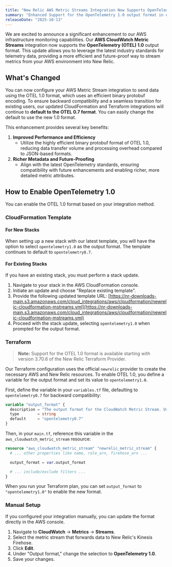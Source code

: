 ```yaml
---
title: "New Relic AWS Metric Streams Integration Now Supports OpenTelemetry 1.0 Format"
summary: "Enhanced Support for the OpenTelemetry 1.0 output format in our AWS CloudWatch Metric Streams integration, offering improved performance and richer metadata for all setup methods."
releaseDate: "2025-10-13"
---
```


We are excited to announce a significant enhancement to our AWS infrastructure monitoring capabilities. Our **AWS CloudWatch Metric Streams** integration now supports the **OpenTelemetry (OTEL) 1.0** output format. This update allows you to leverage the latest industry standards for telemetry data, providing a more efficient and future-proof way to stream metrics from your AWS environment into New Relic.

## What's Changed

You can now configure your AWS Metric Stream integration to send data using the OTEL 1.0 format, which uses an efficient binary protobuf encoding. To ensure backward compatibility and a seamless transition for existing users, our updated CloudFormation and Terraform integrations will continue to **default to the OTEL 0.7 format**. You can easily change the default to use the new 1.0 format.

This enhancement provides several key benefits:

1.  **Improved Performance and Efficiency**
    * Utilize the highly efficient binary protobuf format of OTEL 1.0, reducing data transfer volume and processing overhead compared to JSON-based formats.
2.  **Richer Metadata and Future-Proofing**
    * Align with the latest OpenTelemetry standards, ensuring compatibility with future enhancements and enabling richer, more detailed metric attributes.

## How to Enable OpenTelemetry 1.0

You can enable the OTEL 1.0 format based on your integration method.

### CloudFormation Template

#### For New Stacks

When setting up a new stack with our latest template, you will have the option to select `opentelemetry1.0` as the output format. The template continues to default to `opentelemetry0.7`.

#### For Existing Stacks

If you have an existing stack, you must perform a stack update.

1.  Navigate to your stack in the AWS CloudFormation console.
2.  Initiate an update and choose "Replace existing template".
3.  Provide the following updated template URL:
    [https://nr-downloads-main.s3.amazonaws.com/cloud_integrations/aws/cloudformation/newrelic-cloudformation-mstreams.yml](https://nr-downloads-main.s3.amazonaws.com/cloud_integrations/aws/cloudformation/newrelic-cloudformation-mstreams.yml)
4.  Proceed with the stack update, selecting `opentelemetry1.0` when prompted for the output format.

### Terraform

> **Note:** Support for the OTEL 1.0 format is available starting with version 3.70.6 of the New Relic Terraform Provider.

Our Terraform configuration uses the official `newrelic` provider to create the necessary AWS and New Relic resources. To enable OTEL 1.0, you define a variable for the output format and set its value to `opentelemetry1.0`.

First, define the variable in your `variables.tf` file, defaulting to `opentelemetry0.7` for backward compatibility:

```tf
variable "output_format" {
  description = "The output format for the CloudWatch Metric Stream. Use 'opentelemetry0.7' for OTEL 0.7 or 'opentelemetry1.0' for OTEL 1.0."
  type        = string
  default     = "opentelemetry0.7"
}
```

Then, in your `main.tf`, reference this variable in the `aws_cloudwatch_metric_stream` resource:

```tf
resource "aws_cloudwatch_metric_stream" "newrelic_metric_stream" {
  # ... other properties like name, role_arn, firehose_arn ...

  output_format = var.output_format

  # ... include/exclude filters ...
}
```

When you run your Terraform plan, you can set `output_format` to `"opentelemetry1.0"` to enable the new format.

### Manual Setup

If you configured your integration manually, you can update the format directly in the AWS console.

1.  Navigate to **CloudWatch** -\> **Metrics** -\> **Streams**.
2.  Select the metric stream that forwards data to New Relic's Kinesis Firehose.
3.  Click **Edit**.
4.  Under "Output format," change the selection to **OpenTelemetry 1.0**.
5.  Save your changes.

<!-- end list -->

